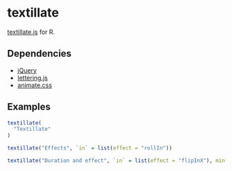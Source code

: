 # textillate

[textillate.js](http://textillate.js.org/) for R.

## Dependencies

* [jQuery](http://jquery.com/download/)
* [lettering.js](https://github.com/davatron5000/Lettering.js)
* [animate.css](https://github.com/daneden/animate.css)

## Examples

``` r
textillate(
  "Textillate"
)

textillate("Effects", `in` = list(effect = "rollIn"))

textillate("Duration and effect", `in` = list(effect = "flipInX"), min.display.time = 5000)
```

